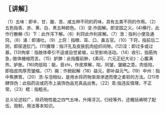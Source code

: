 ## 〖讲解〗

（1）五味：即辛、甘、酸、苦、咸五种不同的药味，具有五类不同的作用。（2）五色指青、赤、黄、白、黑五种颜色。（3）坚.作固解。即坚固之义。(4)横行，此作行散解·（5）下：此作泻下解。〈6）利窍此作利尿解。（7）泄：指利小便及通窍。（8）涌：即涌吐。（9）上窍：指眼、耳、口、鼻五官。（10）下窍，指前后二阴，即尿道肛门。(11)腠理：指汗孔及皮肤肌肉组织间隙。(12)淫：即过多或过甚。(13)拘挛：指肢体牵引不适或自觉紧缩，以至影响活动。（14）收引，指筋拘急，·肢体蜷缩而言。（15）胪胂：此指腹前肿，《素问．六元正纪大论》：心腹满热，胪胀。(16)肉低陷：胝，音zhi，作皮厚解，陷，同皱，皱縮之意。肉低陷，即指皮肉厚而皱缩。（17）揭：作掀起解（18）益元，即补益元气。(19）中州：指中焦脾胃。（20）渍:与泡相似，是用水将药物渐渐渗透而使之柔软的方法。(21)市肆饰伪：此指药店或药市上装饰伪品充真品出售。（22）乖:指违反情理，不正常。（23）楛：指粗劣。

总义论述较广，除药物性能之四气五味，升降浮沉，归经等外，还概括阐明了配伍，炮制，用法等本知识。
